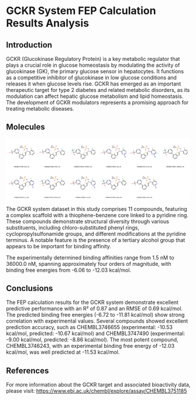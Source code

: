 # GCKR System FEP Calculation Results Analysis

## Introduction

GCKR (Glucokinase Regulatory Protein) is a key metabolic regulator that plays a crucial role in glucose homeostasis by modulating the activity of glucokinase (GK), the primary glucose sensor in hepatocytes. It functions as a competitive inhibitor of glucokinase in low glucose conditions and releases it when glucose levels rise. GCKR has emerged as an important therapeutic target for type 2 diabetes and related metabolic disorders, as its modulation can affect hepatic glucose metabolism and lipid homeostasis. The development of GCKR modulators represents a promising approach for treating metabolic diseases.

## Molecules

![Molecular structures of representative compounds](mol_grid.png)

The GCKR system dataset in this study comprises 11 compounds, featuring a complex scaffold with a thiophene-benzene core linked to a pyridine ring. These compounds demonstrate structural diversity through various substituents, including chloro-substituted phenyl rings, cyclopropylsulfonamide groups, and different modifications at the pyridine terminus. A notable feature is the presence of a tertiary alcohol group that appears to be important for binding affinity.

The experimentally determined binding affinities range from 1.5 nM to 36000.0 nM, spanning approximately four orders of magnitude, with binding free energies from -6.06 to -12.03 kcal/mol.

## Conclusions

The FEP calculation results for the GCKR system demonstrate excellent predictive performance with an R² of 0.87 and an RMSE of 0.69 kcal/mol. The predicted binding free energies (-6.72 to -11.81 kcal/mol) show strong correlation with experimental values. Several compounds showed excellent prediction accuracy, such as CHEMBL3746655 (experimental: -10.53 kcal/mol, predicted: -10.67 kcal/mol) and CHEMBL3747490 (experimental: -9.00 kcal/mol, predicted: -8.86 kcal/mol). The most potent compound, CHEMBL3746243, with an experimental binding free energy of -12.03 kcal/mol, was well predicted at -11.53 kcal/mol.

## References

For more information about the GCKR target and associated bioactivity data, please visit:
https://www.ebi.ac.uk/chembl/explore/assay/CHEMBL3751185 